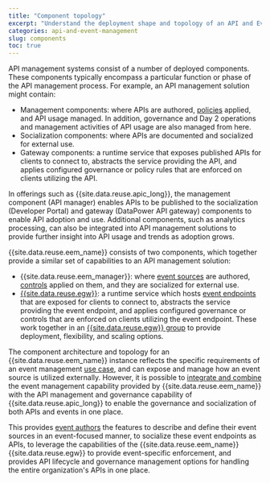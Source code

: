 ```yaml
---
title: "Component topology"
excerpt: "Understand the deployment shape and topology of an API and Event management solution."
categories: api-and-event-management
slug: components
toc: true
---
```


API management systems consist of a number of deployed components. These components typically encompass a particular function or phase of the API management process. For example, an API management solution might contain:

- Management components: where APIs are authored, [policies](../../integrating-with-apic/apic-eem-concepts#policy) applied, and API usage managed. In addition, governance and Day 2 operations and management activities of API usage are also managed from here.
- Socialization components: where APIs are documented and socialized for external use.
- Gateway components: a runtime service that exposes published APIs for clients to connect to, abstracts the service providing the API, and applies configured governance or policy rules that are enforced on clients utilizing the API.

In offerings such as {{site.data.reuse.apic_long}}, the management component (API manager) enables APIs to be published to the socialization (Developer Portal) and gateway (DataPower API gateway) components to enable API adoption and use. Additional components, such as analytics processing, can also be integrated into API management solutions to provide further insight into API usage and trends as adoption grows.

{{site.data.reuse.eem_name}} consists of two components, which together provide a similar set of capabilities to an API management solution:

- {{site.data.reuse.eem_manager}}: where [event sources](../../about/key-concepts/#event-source) are authored, [controls](../../about/key-concepts/#controls) applied on them, and they are socialized for external use.
- [{{site.data.reuse.egw}}](../../about/key-concepts/#event-gateway): a runtime service which hosts [event endpoints](../../about/key-concepts/#event-endpoint) that are exposed for clients to connect to, abstracts the service providing the event endpoint, and applies configured governance or controls that are enforced on clients utilizing the event endpoint. These work together in an [{{site.data.reuse.egw}} group](../../about/key-concepts/#gateway-group) to provide deployment, flexibility, and scaling options.

The component architecture and topology for an {{site.data.reuse.eem_name}} instance reflects the specific requirements of an event management [use case](../combining-events-and-api-management/#differences-between-api-and-event-management-solutions), and can expose and manage how an event source is utilized externally. However, it is possible to [integrate and combine](../../integrating-with-apic/overview) the event management capability provided by {{site.data.reuse.eem_name}} with the API management and governance capability of {{site.data.reuse.apic_long}} to enable the governance and socialization of both APIs and events in one place. 

This provides [event authors](../personas/) the features to describe and define their event sources in an event-focused manner, to socialize these event endpoints as APIs, to leverage the capabilities of the {{site.data.reuse.eem_name}} {{site.data.reuse.egw}} to provide event-specific enforcement, and provides API lifecycle and governance management options for handling the entire organization's APIs in one place.

